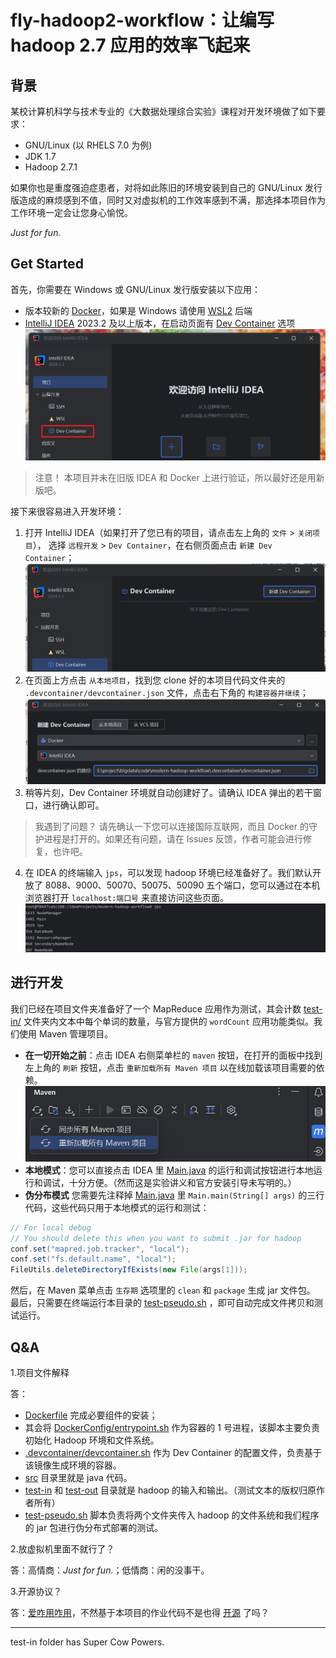 # fly-hadoop2-workflow：让编写 hadoop 2.7 应用的效率飞起来

## 背景

某校计算机科学与技术专业的《大数据处理综合实验》课程对开发环境做了如下要求：
 - GNU/Linux (以 RHELS 7.0 为例)
 - JDK 1.7
 - Hadoop 2.7.1

如果你也是重度强迫症患者，对将如此陈旧的环境安装到自己的 GNU/Linux 发行版造成的麻烦感到不值，同时又对虚拟机的工作效率感到不满，那选择本项目作为工作环境一定会让您身心愉悦。

*Just for fun.*

## Get Started

首先，你需要在 Windows 或 GNU/Linux 发行版安装以下应用：
 - 版本较新的 [Docker](https://docs.docker.com/get-started/get-docker/)，如果是 Windows 请使用 [WSL2](https://learn.microsoft.com/zh-cn/windows/wsl/install) 后端
 - [IntelliJ IDEA](https://www.jetbrains.com/zh-cn/idea/download/) 2023.2 及以上版本，在启动页面有 [Dev Container](https://intellijidea.com.cn/connect-to-devcontainer.html) 选项
 ![](readme_pic/1.png)

> 注意！
> 本项目并未在旧版 IDEA 和 Docker 上进行验证，所以最好还是用新版吧。

接下来很容易进入开发环境：
1. 打开 IntelliJ IDEA（如果打开了您已有的项目，请点击左上角的 `文件` > `关闭项目`）， 选择 `远程开发` > `Dev Container`，在右侧页面点击 `新建 Dev Container`；
![](readme_pic/2.png)
2. 在页面上方点击 `从本地项目`，找到您 clone 好的本项目代码文件夹的 `.devcontainer/devcontainer.json` 文件，点击右下角的 `构建容器并继续`；
![](readme_pic/3.png)
3. 稍等片刻，Dev Container 环境就自动创建好了。请确认 IDEA 弹出的若干窗口，进行确认即可。
> 我遇到了问题？
> 请先确认一下您可以连接国际互联网，而且 Docker 的守护进程是打开的。如果还有问题，请在 Issues 反馈，作者可能会进行修复，也许吧。

4. 在 IDEA 的终端输入 `jps`，可以发现 hadoop 环境已经准备好了。我们默认开放了 8088、9000、50070、50075、50090 五个端口，您可以通过在本机浏览器打开 `localhost:端口号` 来直接访问这些页面。
![](readme_pic/4.png)

## 进行开发

我们已经在项目文件夹准备好了一个 MapReduce 应用作为测试，其会计数 [test-in/](test-in/) 文件夹内文本中每个单词的数量，与官方提供的 `wordCount` 应用功能类似。我们使用 Maven 管理项目。
 - **在一切开始之前**：点击 IDEA 右侧菜单栏的 `maven` 按钮，在打开的面板中找到左上角的 `刷新` 按钮，点击 `重新加载所有 Maven 项目` 以在线加载该项目需要的依赖。
![](readme_pic/5.png)
 - **本地模式**：您可以直接点击 IDEA 里 [Main.java](src\main\java\org\bigdata\Main.java) 的运行和调试按钮进行本地运行和调试，十分方便。（然而这是实验讲义和官方安装引导未写明的。）
 - **伪分布模式**
 您需要先注释掉 [Main.java](src\main\java\org\bigdata\Main.java) 里 `Main.main(String[] args)` 的三行代码，这些代码只用于本地模式的运行和测试：

```java
// For local debug
// You should delete this when you want to submit .jar for hadoop
conf.set("mapred.job.tracker", "local");
conf.set("fs.default.name", "local");
FileUtils.deleteDirectoryIfExists(new File(args[1]));
```
 然后，在 Maven 菜单点击 `生存期` 选项里的 `clean` 和 `package` 生成 jar 文件包。
 最后，只需要在终端运行本目录的 [test-pseudo.sh](test-pseudo.sh) ，即可自动完成文件拷贝和测试运行。

## Q&A

1.项目文件解释

答：
 - [Dockerfile](Dockerfile) 完成必要组件的安装；
 - 其会将 [DockerConfig/entrypoint.sh](DockerConfig/entrypoint.sh) 作为容器的 1 号进程，该脚本主要负责初始化 Hadoop 环境和文件系统。
 - [.devcontainer/devcontainer.sh](.devcontainer/devcontainer.sh) 作为 Dev Container 的配置文件，负责基于该镜像生成环境的容器。
 - [src](src/) 目录里就是 java 代码。
 - [test-in](test-in/) 和 [test-out](test-out/) 目录就是 hadoop 的输入和输出。（测试文本的版权归原作者所有）
 - [test-pseudo.sh](test-pseudo.sh) 脚本负责将两个文件夹传入 hadoop 的文件系统和我们程序的 jar 包进行伪分布式部署的测试。

2.放虚拟机里面不就行了？

答：高情商：*Just for fun.*；低情商：闲的没事干。

3.开源协议？

答：[爱咋用咋用](https://opensource.org/license/mit)，不然基于本项目的作业代码不是也得 [开源](https://integrity.mit.edu/) 了吗？

----
test-in folder has Super Cow Powers.
